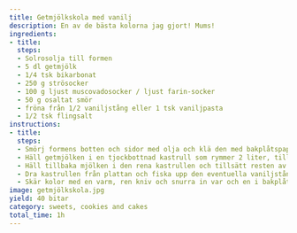 ```yaml
---
title: Getmjölkskola med vanilj
description: En av de bästa kolorna jag gjort! Mums!
ingredients:
- title:
  steps:
  - Solrosolja till formen
  - 5 dl getmjölk
  - 1/4 tsk bikarbonat
  - 250 g strösocker
  - 100 g ljust muscovadosocker / ljust farin-socker
  - 50 g osaltat smör
  - fröna från 1/2 vaniljstång eller 1 tsk vaniljpasta
  - 1/2 tsk flingsalt
instructions:
- title:
  steps:
  - Smörj formens botten och sidor med olja och klä den med bakplåtspapper.
  - Häll getmjölken i en tjockbottnad kastrull som rymmer 2 liter, tillsätt bikarbonat och vispa samman. Koka upp på medelvärme. sänk därefter värmen och sjud mjölken sakta tills 3-3.5 dl återstår, vilket kan ta upp till 30 minuter. Mjölken skummar kraftigt när den kokar upp, så håll ett öga på kastrullen, dra den från värmen vid behov och vispa för att sänka temperaturen innan du fortsätter att reducera den. Mjölken är vit från början men antar en blekare "te med mjölk" nyans efter ett tag. Häll över den i en kanna och diska kastrullen.
  - Häll tillbaka mjölken i den rena kastrullen och tillsätt resten av ingredienserna utom saltet. Rör om tills sockret lösts upp, smöret smält och blandningen är alldeles slät. Stoppa i sockertermometern, och låt blandningen sjuda till den blir 121°C. Rör med en värmetålig slickepott då och då under tiden. Det kan kännas som om smeten aldrig vill bli varmare än 115°C, men tappa inte tålamodet och vänd inte ryggen till - då rusar temperaturen ofelbart i höjden.
  - Dra kastrullen från plattan och fiska upp den eventuella vaniljstången med kökspincett eller gaffel (använd inte fingrarna). Tillsätt salt och rör om som hastigast med slickepott eller träslev. Häll kolasmeten i den klädda formen och låt svalna i minst 4 timmar.
  - Skär kolor med en varm, ren kniv och snurra in var och en i bakplåtspapper eller cellofan.
image: getmjölkskola.jpg
yield: 40 bitar
category: sweets, cookies and cakes
total_time: 1h
---
```


